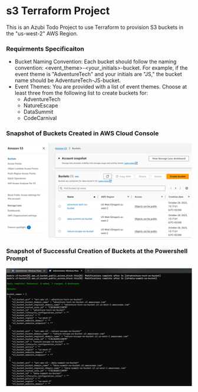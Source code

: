 # s3 Terraform Project
This is an Azubi Todo Project to use Terraform to provision S3 buckets in the "us-west-2" AWS Region.

### Requirments Specificaiton
* Bucket Naming Convention: Each bucket should follow the naming convention: <event_theme>-<your_initials>-bucket. For example, if the event theme is "AdventureTech" and your initials are "JS," the bucket name should be AdventureTech-JS-bucket.
* Event Themes: You are provided with a list of event themes. Choose at least three from the following list to create buckets for:
    * AdventureTech
    * NatureEscape
    * DataSummit
    * CodeCarnival

### Snapshot of Buckets Created in AWS Cloud Console
![Created Buckets Snapshot](/createdbuckets-snapshot.png)

### Snapshot of Successful Creation of Buckets at the Powershell Prompt
![Successful Creation of Buckets Snapshot](/createdbucketssucces-snapshot.png)


